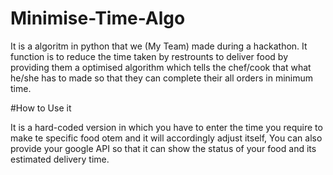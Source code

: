 # Minimise-Time-Algo
It is a algoritm in python that we (My Team) made during a hackathon.
It function is to reduce the time taken by restrounts to deliver food 
by providing them a optimised algorithm which tells the chef/cook
that what he/she has to made so that they can complete their all 
orders in minimum time.

#How to Use it

It is a hard-coded version in which you have to enter the time you 
require to make te specific food otem and it will accordingly adjust
itself, You can also provide your google API so that it can show
the status of your food and its estimated delivery time.
